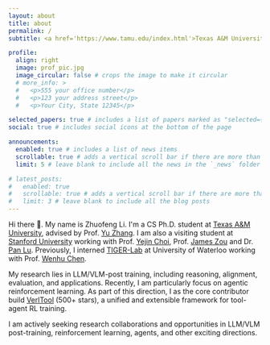```yaml
---
layout: about
title: about
permalink: /
subtitle: <a href='https://www.tamu.edu/index.html'>Texas A&M University</a>; <a href='https://www.stanford.edu/'>Stanford University</a>;

profile:
  align: right
  image: prof_pic.jpg
  image_circular: false # crops the image to make it circular
  # more_info: >
  #   <p>555 your office number</p>
  #   <p>123 your address street</p>
  #   <p>Your City, State 12345</p>

selected_papers: true # includes a list of papers marked as "selected={true}"
social: true # includes social icons at the bottom of the page

announcements:
  enabled: true # includes a list of news items
  scrollable: true # adds a vertical scroll bar if there are more than 3 news items
  limit: 5 # leave blank to include all the news in the `_news` folder

# latest_posts:
#   enabled: true
#   scrollable: true # adds a vertical scroll bar if there are more than 3 new posts items
#   limit: 3 # leave blank to include all the blog posts
---
```


Hi there 👋. My name is Zhuofeng Li. I'm a CS Ph.D. student at [Texas A&M University][0], advised by Prof. [Yu Zhang][1]. I am also a visiting student at [Stanford University][6] working with Prof. [Yejin Choi][2], Prof. [James Zou][3] and Dr. [Pan Lu][4]. Previously, I interned [TIGER-Lab][14] at University of Waterloo working with Prof. [Wenhu Chen][5].

My research lies in LLM/VLM-post training, including reasoning, alignment, evaluation, and applications. Recently, I am particularly focus on agentic reinforcement learning. As part of this direction, I as the core contributor build [VerlTool](https://github.com/TIGER-AI-Lab/verl-tool) (500+ stars), a unified and extensible framework for tool-agent RL training.

I am actively seeking research collaborations and opportunities in LLM/VLM post-training, reinforcement learning, agents, and other exciting directions.  

[0]: https://www.tamu.edu/index.html
[1]: https://yuzhimanhua.github.io/
[2]: https://yejinc.github.io/
[3]: https://www.james-zou.com/
[4]: https://lupantech.github.io/
[5]: https://wenhuchen.github.io/
[6]: https://www.stanford.edu/
[7]: https://uwaterloo.ca/
[8]: https://scholar.google.com.hk/citations?user=IIoFY90AAAAJ&hl=zh-CN
[9]: https://inklab.usc.edu/
[10]: https://lianhui.ucsd.edu/
[11]: https://allenai.org/
[12]: https://huggingface.co/TIGER-Lab
[13]: https://research.nvidia.com/labs/adlr/
[14]: https://github.com/TIGER-AI-Lab

<!-- Write your biography here. Tell the world about yourself. Link to your favorite [subreddit](http://reddit.com). You can put a picture in, too. The code is already in, just name your picture `prof_pic.jpg` and put it in the `img/` folder.

Put your address / P.O. box / other info right below your picture. You can also disable any of these elements by editing `profile` property of the YAML header of your `_pages/about.md`. Edit `_bibliography/papers.bib` and Jekyll will render your [publications page](/al-folio/publications/) automatically.

Link to your social media connections, too. This theme is set up to use [Font Awesome icons](https://fontawesome.com/) and [Academicons](https://jpswalsh.github.io/academicons/), like the ones below. Add your Facebook, Twitter, LinkedIn, Google Scholar, or just disable all of them. -->
